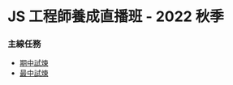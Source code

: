 # **JS 工程師養成直播班 - 2022 秋季**

### **主線任務**

- [期中試煉](https://cofcat456.github.io/js-2022-autumn-class/期中試煉)
- [最中試煉](https://cofcat456.github.io/js-2022-autumn-class/最終作業)
